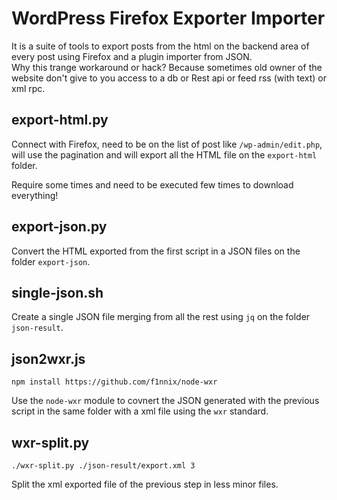 # WordPress Firefox Exporter Importer

It is a suite of tools to export posts from the html on the backend area of every post using Firefox and a plugin importer from JSON.  
Why this trange workaround or hack? Because sometimes old owner of the website don't give to you access to a db or Rest api or feed rss (with text) or xml rpc.

## export-html.py

Connect with Firefox, need to be on the list of post like `/wp-admin/edit.php`, will use the pagination and will export all the HTML file on the `export-html` folder.

Require some times and need to be executed few times to download everything!

## export-json.py

Convert the HTML exported from the first script in a JSON files on the folder `export-json`.

## single-json.sh

Create a single JSON file merging from all the rest using `jq` on the folder `json-result`.

## json2wxr.js

```
npm install https://github.com/f1nnix/node-wxr
```

Use the `node-wxr` module to covnert the JSON generated with the previous script in the same folder with a xml file using the `wxr` standard.

## wxr-split.py

```
./wxr-split.py ./json-result/export.xml 3
```

Split the xml exported file of the previous step in less minor files.